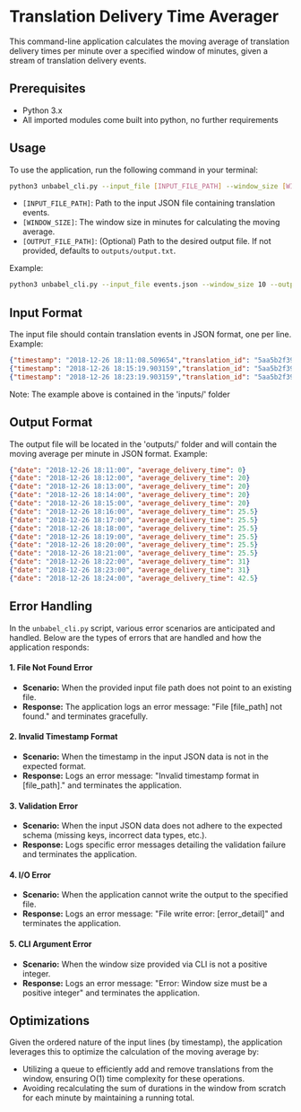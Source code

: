 # Translation Delivery Time Averager

This command-line application calculates the moving average of translation delivery times per minute over a specified window of minutes, given a stream of translation delivery events.

## Prerequisites

- Python 3.x
- All imported modules come built into python, no further requirements


## Usage

To use the application, run the following command in your terminal:

```sh
python3 unbabel_cli.py --input_file [INPUT_FILE_PATH] --window_size [WINDOW_SIZE] --output_file [OUTPUT_FILE_PATH]
```

- `[INPUT_FILE_PATH]`: Path to the input JSON file containing translation events.
- `[WINDOW_SIZE]`: The window size in minutes for calculating the moving average.
- `[OUTPUT_FILE_PATH]`: (Optional) Path to the desired output file. If not provided, defaults to `outputs/output.txt`.

Example:

```sh
python3 unbabel_cli.py --input_file events.json --window_size 10 --output_file output.json
```


## Input Format

The input file should contain translation events in JSON format, one per line. Example:

```json
{"timestamp": "2018-12-26 18:11:08.509654","translation_id": "5aa5b2f39f7254a75aa5","source_language": "en","target_language": "fr","client_name": "airliberty","event_name": "translation_delivered","nr_words": 30, "duration": 20}
{"timestamp": "2018-12-26 18:15:19.903159","translation_id": "5aa5b2f39f7254a75aa4","source_language": "en","target_language": "fr","client_name": "airliberty","event_name": "translation_delivered","nr_words": 30, "duration": 31}
{"timestamp": "2018-12-26 18:23:19.903159","translation_id": "5aa5b2f39f7254a75bb3","source_language": "en","target_language": "fr","client_name": "taxi-eats","event_name": "translation_delivered","nr_words": 100, "duration": 54}
```

Note: The example above is contained in the 'inputs/' folder

## Output Format

The output file will be located in the 'outputs/' folder and will contain the moving average per minute in JSON format. Example:

```json
{"date": "2018-12-26 18:11:00", "average_delivery_time": 0}
{"date": "2018-12-26 18:12:00", "average_delivery_time": 20}
{"date": "2018-12-26 18:13:00", "average_delivery_time": 20}
{"date": "2018-12-26 18:14:00", "average_delivery_time": 20}
{"date": "2018-12-26 18:15:00", "average_delivery_time": 20}
{"date": "2018-12-26 18:16:00", "average_delivery_time": 25.5}
{"date": "2018-12-26 18:17:00", "average_delivery_time": 25.5}
{"date": "2018-12-26 18:18:00", "average_delivery_time": 25.5}
{"date": "2018-12-26 18:19:00", "average_delivery_time": 25.5}
{"date": "2018-12-26 18:20:00", "average_delivery_time": 25.5}
{"date": "2018-12-26 18:21:00", "average_delivery_time": 25.5}
{"date": "2018-12-26 18:22:00", "average_delivery_time": 31}
{"date": "2018-12-26 18:23:00", "average_delivery_time": 31}
{"date": "2018-12-26 18:24:00", "average_delivery_time": 42.5}
```

## Error Handling

In the `unbabel_cli.py` script, various error scenarios are anticipated and handled. Below are the types of errors that are handled and how the application responds:

#### 1. File Not Found Error
- **Scenario:** When the provided input file path does not point to an existing file.
- **Response:** The application logs an error message: "File [file_path] not found." and terminates gracefully.

#### 2. Invalid Timestamp Format
- **Scenario:** When the timestamp in the input JSON data is not in the expected format.
- **Response:** Logs an error message: "Invalid timestamp format in [file_path]." and terminates the application.

#### 3. Validation Error
- **Scenario:** When the input JSON data does not adhere to the expected schema (missing keys, incorrect data types, etc.).
- **Response:** Logs specific error messages detailing the validation failure and terminates the application.

#### 4. I/O Error
- **Scenario:** When the application cannot write the output to the specified file.
- **Response:** Logs an error message: "File write error: [error_detail]" and terminates the application.

#### 5. CLI Argument Error
- **Scenario:** When the window size provided via CLI is not a positive integer.
- **Response:** Logs an error message: "Error: Window size must be a positive integer" and terminates the application.


## Optimizations

Given the ordered nature of the input lines (by timestamp), the application leverages this to optimize the calculation of the moving average by:
- Utilizing a queue to efficiently add and remove translations from the window, ensuring O(1) time complexity for these operations.
- Avoiding recalculating the sum of durations in the window from scratch for each minute by maintaining a running total.
